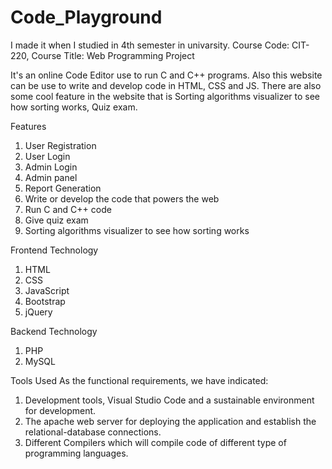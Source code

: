 # Code_Playground

I made it when I studied in 4th semester in univarsity.
Course Code: CIT-220,
Course Title: Web Programming Project

 It's an online Code Editor use to run C and C++ programs. Also this website can be use to write and develop code in HTML, CSS and JS. There are also some cool feature in the website that is Sorting algorithms visualizer to see how sorting works, Quiz exam.

Features
1. User Registration
2. User Login
3. Admin Login
4. Admin panel
5. Report Generation
6. Write or develop the code that powers the web
7. Run C and C++ code
8. Give quiz exam
9. Sorting algorithms visualizer to see how sorting works

Frontend Technology
1. HTML
2. CSS
3. JavaScript
4. Bootstrap
5. jQuery

Backend Technology
1. PHP
2. MySQL

Tools Used
As the functional requirements, we have indicated: 
1) Development tools, Visual Studio Code and a sustainable environment for 
development. 
2) The apache web server for deploying the application and establish the 
relational-database connections. 
3) Different Compilers which will compile code of different type of programming 
languages.